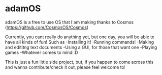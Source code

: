 # adamOS
adamOS is a free to use OS that I am making thanks to Cosmos (https://github.com/CosmosOS/Cosmos)

Currently, you cant really do anything yet, but one day, you will be able to have all kinds of fun! Such as
-Installing it!
-Running commands!
-Making and edititng text documents
-Using a GUI, for those that want one
-Playing games
-Whatever comes to mind :D

This is just a fun little side project, but, if you happen to come across this and wanna contribute/check it out, please feel welcome to!
